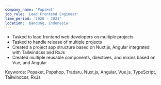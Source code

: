 ```yaml
---
company_name: 'Popaket'
job_role: 'Lead Frontend Engineer'
time_period: '2020 - 2021'
location: 'Bandung, Indonesia'
---
```


- Tasked to lead frontend web developers on multiple projects
- Tasked to handle release of multiple projects
- Created a project app structure based on Nuxt.js, Angular integrated with Tailwindcss and RxJs
- Created multiple reusable components, directives, and mixins based on Vue, and Angular

Keywords: Popaket, Popshop, Tradaru, Nuxt.js, Angular,
Vue.js, TypeScript, Tailwindcss, RxJs
